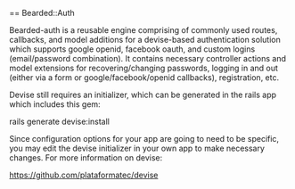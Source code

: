 == Bearded::Auth

Bearded-auth is a reusable engine comprising of commonly used routes, callbacks, and model additions for a devise-based authentication solution which supports google openid, facebook oauth, and custom logins (email/password combination).  It contains necessary controller actions and model extensions for recovering/changing passwords, logging in and out (either via a form or google/facebook/openid callbacks), registration, etc.

Devise still requires an initializer, which can be generated in the rails app which includes this gem:

  rails generate devise:install
  
Since configuration options for your app are going to need to be specific, you may edit the devise initializer in your own app to make necessary changes. For more information on devise:

https://github.com/plataformatec/devise